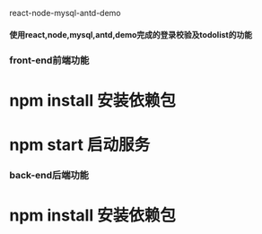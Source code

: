 react-node-mysql-antd-demo
#### 使用react,node,mysql,antd,demo完成的登录校验及todolist的功能
### front-end前端功能
# npm install 安装依赖包
# npm start 启动服务

### back-end后端功能
# npm install 安装依赖包

